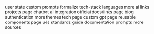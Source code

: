 user state
custom prompts
formalize tech-stack
languages
more ai links
projects page
chatbot
ai integration
official docs/links page
blog
authentication
more themes
tech page
custom gpt page
reusable components page
uds standards guide
documentation prompts
more sources

